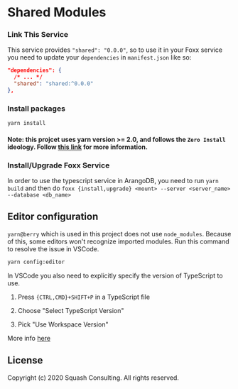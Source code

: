 # Shared Modules

### Link This Service

This service provides `"shared": "0.0.0"`, so to use it in your Foxx service you need to update your `dependencies` in `manifest.json` like so:

```json
"dependencies": {
  /* ... */
  "shared": "shared:^0.0.0"
},
```

### Install packages

```sh
yarn install
```

#### Note: this projcet uses yarn version >= 2.0, and follows the `Zero Install` ideology. Follow [this link](https://yarnpkg.com/features/zero-installs) for more information.

### Install/Upgrade Foxx Service

In order to use the typescript service in ArangoDB, you need to run `yarn build` and then do `foxx {install,upgrade} <mount> --server <server_name> --database <db_name>`

## Editor configuration

`yarn@berry` which is used in this project does not use `node_modules`. Because of this, some editors won't recognize imported modules. Run this command to resolve the issue in VSCode.

```sh
yarn config:editor
```

In VSCode you also need to explicitly specify the version of TypeScript to use.

1. Press `{CTRL,CMD}+SHIFT+P` in a TypeScript file

1. Choose "Select TypeScript Version"

1. Pick "Use Workspace Version"

More info [here](https://next.yarnpkg.com/advanced/editor-sdks)

## License

Copyright (c) 2020 Squash Consulting. All rights reserved.
